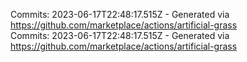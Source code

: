 Commits: 2023-06-17T22:48:17.515Z - Generated via https://github.com/marketplace/actions/artificial-grass
<br>
Commits: 2023-06-17T22:48:17.515Z - Generated via https://github.com/marketplace/actions/artificial-grass
<br>
